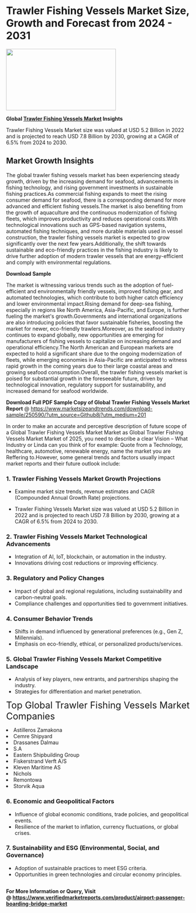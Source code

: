 <H1>Trawler Fishing Vessels Market Size, Growth and Forecast from 2024 - 2031</H1><img class="aligncenter size-medium wp-image-584254" src="https://thirdeyenews.in/wp-content/uploads/2024/09/Global-Market-Research-300x168.jpeg" alt="" width="300" height="168" /><p><strong>Global&nbsp;<a href="https://www.marketsizeandtrends.com/download-sample/250590/?utm_source=Github8j?utm_medium=201">Trawler Fishing Vessels Market</a> Insights</strong></p><p>Trawler Fishing Vessels Market size was valued at USD 5.2 Billion in 2022 and is projected to reach USD 7.8 Billion by 2030, growing at a CAGR of 6.5% from 2024 to 2030.</p><p><h2>Market Growth Insights</h2> <p>The global trawler fishing vessels market has been experiencing steady growth, driven by the increasing demand for seafood, advancements in fishing technology, and rising government investments in sustainable fishing practices.As commercial fishing expands to meet the rising consumer demand for seafood, there is a corresponding demand for more advanced and efficient fishing vessels.The market is also benefiting from the growth of aquaculture and the continuous modernization of fishing fleets, which improves productivity and reduces operational costs.With technological innovations such as GPS-based navigation systems, automated fishing techniques, and more durable materials used in vessel construction, the trawler fishing vessels market is expected to grow significantly over the next few years.Additionally, the shift towards sustainable and eco-friendly practices in the fishing industry is likely to drive further adoption of modern trawler vessels that are energy-efficient and comply with environmental regulations.</p> <p><strong>Download Sample</strong></p> <p>The market is witnessing various trends such as the adoption of fuel-efficient and environmentally friendly vessels, improved fishing gear, and automated technologies, which contribute to both higher catch efficiency and lower environmental impact.Rising demand for deep-sea fishing, especially in regions like North America, Asia-Pacific, and Europe, is further fueling the market's growth.Governments and international organizations are also introducing policies that favor sustainable fisheries, boosting the market for newer, eco-friendly trawlers.Moreover, as the seafood industry continues to expand globally, new opportunities are emerging for manufacturers of fishing vessels to capitalize on increasing demand and operational efficiency.The North American and European markets are expected to hold a significant share due to the ongoing modernization of fleets, while emerging economies in Asia-Pacific are anticipated to witness rapid growth in the coming years due to their large coastal areas and growing seafood consumption.Overall, the trawler fishing vessels market is poised for substantial growth in the foreseeable future, driven by technological innovation, regulatory support for sustainability, and increased demand for seafood worldwide.</p> <p><span class=""><strong>Download Full PDF Sample Copy of Global Trawler Fishing Vessels Market Report</strong> @ <a href="https://www.marketsizeandtrends.com/download-sample/250590/?utm_source=Github8j?utm_medium=201" target="_blank">https://www.marketsizeandtrends.com/download-sample/250590/?utm_source=Github8j?utm_medium=201</a></span></p><p>In order to make an accurate and perceptive description of future scope of a Global&nbsp;Trawler Fishing Vessels Market Market as Global&nbsp;Trawler Fishing Vessels Market Market of 2025, you need to describe a clear Vision &ndash; What Industry or Linda can you think of for example: Quote from a Technology, healthcare, automotive, renewable energy, name the market you are Reffering to.However, some general trends and factors usually impact market reports and their future outlook include:</p><h3>1.&nbsp;<strong>Trawler Fishing Vessels Market Growth Projections</strong></h3><ul><li>Examine market size trends, revenue estimates and CAGR (Compounded Annual Growth Rate) projections.</li><li><p>Trawler Fishing Vessels Market size was valued at USD 5.2 Billion in 2022 and is projected to reach USD 7.8 Billion by 2030, growing at a CAGR of 6.5% from 2024 to 2030.</p></li></ul><h3>2.&nbsp;<strong>Trawler Fishing Vessels Market Technological Advancements</strong></h3><ul><li>Integration of AI, IoT, blockchain, or automation in the industry.</li><li>Innovations driving cost reductions or improving efficiency.</li></ul><h3>3.&nbsp;<strong>Regulatory and Policy Changes</strong></h3><ul><li>Impact of global and regional regulations, including sustainability and carbon-neutral goals.</li><li>Compliance challenges and opportunities tied to government initiatives.</li></ul><h3>4.&nbsp;<strong>Consumer Behavior Trends</strong></h3><ul><li>Shifts in demand influenced by generational preferences (e.g., Gen Z, Millennials).</li><li>Emphasis on eco-friendly, ethical, or personalized products/services.</li></ul><h3>5.&nbsp;<strong>Global Trawler Fishing Vessels Market Competitive Landscape</strong></h3><ul><li>Analysis of key players, new entrants, and partnerships shaping the industry.</li><li>Strategies for differentiation and market penetration.</li></ul><p data-pm-slice="1 1 []"><span style="color: inherit; font-family: inherit; font-size: 25px;">Top Global Trawler Fishing Vessels Market Companies</span></p><div class="" data-test-id=""><p><li>Astilleros Zamakona</li><li> Cemre Shipyard</li><li> Drassanes Dalmau</li><li> S.A</li><li> Eastern Shipbuilding Group</li><li> Fiskerstrand Verft A/S</li><li> Kleven Maritime AS</li><li> Nichols</li><li> Remontowa</li><li> Storvik Aqua</li></p></div><h3>6.&nbsp;<strong>Economic and Geopolitical Factors</strong></h3><ul><li>Influence of global economic conditions, trade policies, and geopolitical events.</li><li>Resilience of the market to inflation, currency fluctuations, or global crises.</li></ul><h3>7.&nbsp;<strong>Sustainability and ESG (Environmental, Social, and Governance)</strong></h3><ul><li>Adoption of sustainable practices to meet ESG criteria.</li><li>Opportunities in green technologies and circular economy principles.</li></ul><h2><strong style="font-size: 14px;">For More Information or Query, Visit @&nbsp;</strong><a style="background-color: #ffffff; font-size: 14px;" href="https://www.marketsizeandtrends.com/report/trawler-fishing-vessels-market/" target="_blank">https://www.verifiedmarketreports.com/product/airport-passenger-boarding-bridge-market</a></h2>